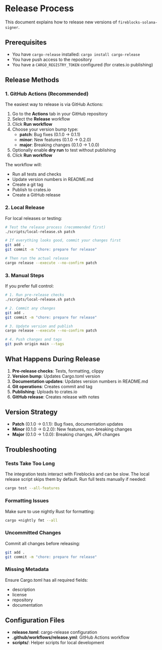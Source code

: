 # Release Process

This document explains how to release new versions of `fireblocks-solana-signer`.

## Prerequisites

- You have `cargo-release` installed: `cargo install cargo-release`
- You have push access to the repository
- You have a `CARGO_REGISTRY_TOKEN` configured (for crates.io publishing)

## Release Methods

### 1. GitHub Actions (Recommended)

The easiest way to release is via GitHub Actions:

1. Go to the **Actions** tab in your GitHub repository
2. Select the **Release** workflow
3. Click **Run workflow**
4. Choose your version bump type:
   - **patch**: Bug fixes (0.1.0 → 0.1.1)
   - **minor**: New features (0.1.0 → 0.2.0) 
   - **major**: Breaking changes (0.1.0 → 1.0.0)
5. Optionally enable **dry run** to test without publishing
6. Click **Run workflow**

The workflow will:
- Run all tests and checks
- Update version numbers in README.md
- Create a git tag
- Publish to crates.io
- Create a GitHub release

### 2. Local Release

For local releases or testing:

```bash
# Test the release process (recommended first)
./scripts/local-release.sh patch

# If everything looks good, commit your changes first
git add .
git commit -m "chore: prepare for release"

# Then run the actual release
cargo release --execute --no-confirm patch
```

### 3. Manual Steps

If you prefer full control:

```bash
# 1. Run pre-release checks
./scripts/local-release.sh patch

# 2. Commit any changes
git add .
git commit -m "chore: prepare for release"

# 3. Update version and publish
cargo release --execute --no-confirm patch

# 4. Push changes and tags
git push origin main --tags
```

## What Happens During Release

1. **Pre-release checks**: Tests, formatting, clippy
2. **Version bump**: Updates Cargo.toml version
3. **Documentation updates**: Updates version numbers in README.md
4. **Git operations**: Creates commit and tag
5. **Publishing**: Uploads to crates.io
6. **GitHub release**: Creates release with notes

## Version Strategy

- **Patch** (0.1.0 → 0.1.1): Bug fixes, documentation updates
- **Minor** (0.1.0 → 0.2.0): New features, non-breaking changes
- **Major** (0.1.0 → 1.0.0): Breaking changes, API changes

## Troubleshooting

### Tests Take Too Long
The integration tests interact with Fireblocks and can be slow. The local release script skips them by default. Run full tests manually if needed:

```bash
cargo test --all-features
```

### Formatting Issues
Make sure to use nightly Rust for formatting:

```bash
cargo +nightly fmt --all
```

### Uncommitted Changes
Commit all changes before releasing:

```bash
git add .
git commit -m "chore: prepare for release"
```

### Missing Metadata
Ensure Cargo.toml has all required fields:
- description
- license
- repository
- documentation

## Configuration Files

- **release.toml**: cargo-release configuration
- **.github/workflows/release.yml**: GitHub Actions workflow
- **scripts/**: Helper scripts for local development
